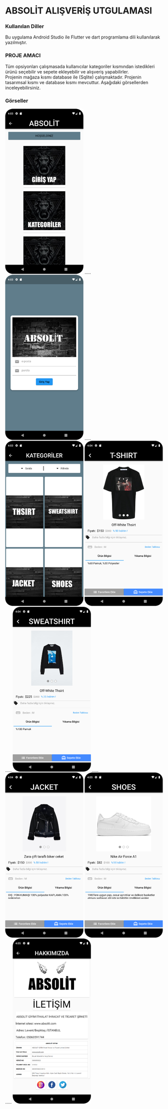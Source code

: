 
# ABSOLİT ALIŞVERİŞ UTGULAMASI 

### Kullanılan Diller
Bu uygulama Android Studio ile Flutter ve dart programlama dili kullanılarak yazılmıştır.
### PROJE AMACI
 Tüm opsiyonları çalışmasada kullanıcılar kategoriler kısmından istedikleri ürünü seçebilir ve sepete ekleyebilir ve alışveriş yapabilirler. <br>
 Projenin mağaza kısmı database ile (Sqlite) çalışmaktadır. Projenin tasarımsal kısmı ve database kısmı mevcuttur. Aşağıdaki görsellerden inceleyebilirsiniz.
 ### Görseller
<p>
 
<img src="https://github.com/Alprenplt/Flutter_ABSOLIT_E-Ticaret_Mobil-uygulama/blob/main/absolit/images/1.png" width="250" heigth="500" /> .....
<img src="https://github.com/Alprenplt/Flutter_ABSOLIT_E-Ticaret_Mobil-uygulama/blob/main/absolit/images/2.png" width="250" heigth="500" /> .....
<img src="https://github.com/Alprenplt/Flutter_ABSOLIT_E-Ticaret_Mobil-uygulama/blob/main/absolit/images/3.png" width="250" heigth="500" /> 
<img src="https://github.com/Alprenplt/Flutter_ABSOLIT_E-Ticaret_Mobil-uygulama/blob/main/absolit/images/4.png" width="250" heigth="500" /> .....
<img src="https://github.com/Alprenplt/Flutter_ABSOLIT_E-Ticaret_Mobil-uygulama/blob/main/absolit/images/5.png" width="250" heigth="500" /> .....
<img src="https://github.com/Alprenplt/Flutter_ABSOLIT_E-Ticaret_Mobil-uygulama/blob/main/absolit/images/6.png" width="250" heigth="500" /> 
<img src="https://github.com/Alprenplt/Flutter_ABSOLIT_E-Ticaret_Mobil-uygulama/blob/main/absolit/images/7.png" width="250" heigth="500" /> .....
<img src="https://github.com/Alprenplt/Flutter_ABSOLIT_E-Ticaret_Mobil-uygulama/blob/main/absolit/images/8.png" width="250" heigth="500" /> 

